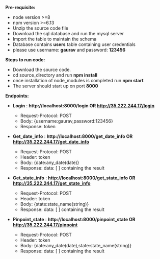 **Pre-requisite:**

* node version >=8
* npm version >=6.13
* Unzip the source code file
* Download the sql database and run the mysql server
* Import the table to maintain the schema
* Database contains **users** table containing user credentials
* please use username: **gaurav** and password: **123456**

**Steps to run code:**

* Download the source code.
* cd source_directory and run **npm install**
* once installation of node_modules is completed run **npm start**
* The server should start up on port **8000**

**Endpoints:**

* **Login** : **http://localhost:8000/login OR http://35.222.244.17/login**
  * Request-Protocol: POST
  * Body: {username:gaurav,password:123456}
  * Response: token


* **Get_date_info** : **http://localhost:8000/get_date_info OR http://35.222.244.17/get_date_info**
  * Request-Protocol: POST
  * Header: token
  * Body: {date:any_date(date)}
  * Response: data: [ ] containing the result


* **Get_state_info** : **http://localhost:8000/get_state_info OR http://35.222.244.17/get_state_info**

  * Request-Protocol: POST
  * Header: token
  * Body: {state:state_name(string)}
  * Response: data: [ ] containing the result


* **Pinpoint_state** : **http://localhost:8000/pinpoint_state OR http://35.222.244.17/pinpoint**
  * Request-Protocol: POST
  * Header: token
  * Body: {date:any_date(date),state:state_name(string)}
  * Response: data: [ ] containing the result
